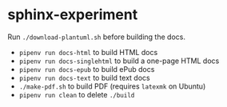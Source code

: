 # sphinx-experiment

Run `./download-plantuml.sh` before building the docs.

* `pipenv run docs-html` to build HTML docs
* `pipenv run docs-singlehtml` to build a one-page HTML docs
* `pipenv run docs-epub` to build ePub docs
* `pipenv run docs-text` to build text docs
* `./make-pdf.sh` to build PDF (requires `latexmk` on Ubuntu)
* `pipenv run clean` to delete `./build`
